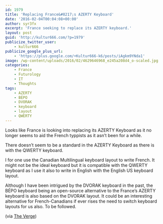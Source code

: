 ```yaml
---
id: 1979
title: 'Replacing France&#8217;s AZERTY Keyboard'
date: '2016-02-04T00:04:08+00:00'
author: syr3fx
excerpt: 'France seeking to replace its AZERTY keyboard.'
layout: post
guid: 'http://kultur666.com/?p=1979'
publicize_twitter_user:
    - kultur666
publicize_google_plus_url:
    - 'https://plus.google.com/+Kultur666-k6/posts/iAgkm9YNda1'
image: /wp-content/uploads/2016/02/4629646968_e245a208d4_o-scaled.jpg
categories:
    - France
    - Futurology
    - IT
    - Thoughts
tags:
    - AZERTY
    - BÉPO
    - DVORAK
    - keyboard
    - layout
    - QWERTY
---
```


Looks like France is looking into replacing its AZERTY Keyboard as it no longer seems to aid the French typpists as it asn’t been for a while.

There doesn’t seem to be a standard in the AZERTY Keyboard as there is with the QWERTY keyboard.

I for one use the Canadian Multilingual keyboard layout to write French. It might not be the ideal keyboard but it is compatible with the QWERTY keyboard as I use it also to write in English with the English US keyboard layout.

Although I have been intrigued by the DVORAK keyboard in the past, the BÉPO keyboard being an open-source alternative to the France’s AZERTY keyboard is also based on the DVORAK layout. It could be an interesting alternative for French-Canadians if ever rises the need to switch keyboard layouts for us also. To be followed.

(via [The Verge](http://www.theverge.com/2016/1/21/10805562/france-change-keyboard-layout-azerty))